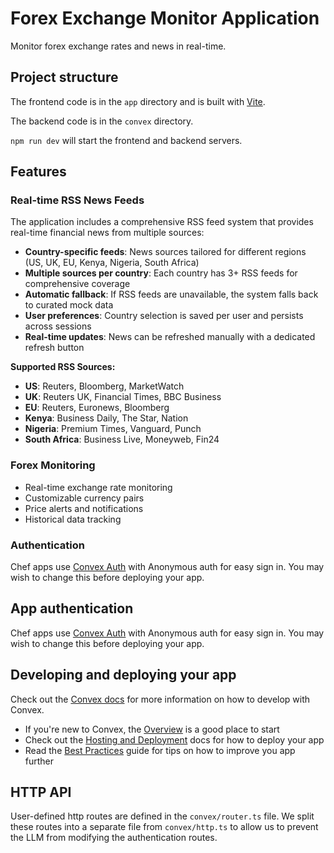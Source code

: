 # Forex Exchange Monitor Application
  
Monitor forex exchange rates and news in real-time.
  
## Project structure
  
The frontend code is in the `app` directory and is built with [Vite](https://vitejs.dev/).
  
The backend code is in the `convex` directory.
  
`npm run dev` will start the frontend and backend servers.

## Features

### Real-time RSS News Feeds
The application includes a comprehensive RSS feed system that provides real-time financial news from multiple sources:

- **Country-specific feeds**: News sources tailored for different regions (US, UK, EU, Kenya, Nigeria, South Africa)
- **Multiple sources per country**: Each country has 3+ RSS feeds for comprehensive coverage
- **Automatic fallback**: If RSS feeds are unavailable, the system falls back to curated mock data
- **User preferences**: Country selection is saved per user and persists across sessions
- **Real-time updates**: News can be refreshed manually with a dedicated refresh button

**Supported RSS Sources:**
- **US**: Reuters, Bloomberg, MarketWatch
- **UK**: Reuters UK, Financial Times, BBC Business
- **EU**: Reuters, Euronews, Bloomberg
- **Kenya**: Business Daily, The Star, Nation
- **Nigeria**: Premium Times, Vanguard, Punch
- **South Africa**: Business Live, Moneyweb, Fin24

### Forex Monitoring
- Real-time exchange rate monitoring
- Customizable currency pairs
- Price alerts and notifications
- Historical data tracking

### Authentication
Chef apps use [Convex Auth](https://auth.convex.dev/) with Anonymous auth for easy sign in. You may wish to change this before deploying your app.

## App authentication

Chef apps use [Convex Auth](https://auth.convex.dev/) with Anonymous auth for easy sign in. You may wish to change this before deploying your app.

## Developing and deploying your app

Check out the [Convex docs](https://docs.convex.dev/) for more information on how to develop with Convex.
* If you're new to Convex, the [Overview](https://docs.convex.dev/understanding/) is a good place to start
* Check out the [Hosting and Deployment](https://docs.convex.dev/production/) docs for how to deploy your app
* Read the [Best Practices](https://docs.convex.dev/understanding/best-practices/) guide for tips on how to improve you app further

## HTTP API

User-defined http routes are defined in the `convex/router.ts` file. We split these routes into a separate file from `convex/http.ts` to allow us to prevent the LLM from modifying the authentication routes.
